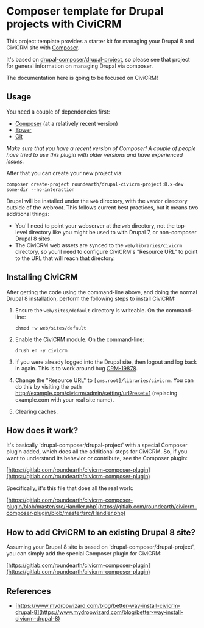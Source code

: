 # Composer template for Drupal projects with CiviCRM

This project template provides a starter kit for managing your Drupal 8 and
CiviCRM site with [Composer](https://getcomposer.org/).

It's based on
[drupal-composer/drupal-project](https://github.com/drupal-composer/drupal-project),
so please see that project for general information on managing Drupal via
composer.

The documentation here is going to be focused on CiviCRM!

## Usage

You need a couple of dependencies first:

- [Composer](https://getcomposer.org/doc/00-intro.md#installation-linux-unix-osx) (at a relatively recent version)
- [Bower](https://bower.io/#install-bower)
- [Git](https://git-scm.com/book/en/v2/Getting-Started-Installing-Git)

*Make sure that you have a recent version of Composer! A couple of people have
tried to use this plugin with older versions and have experienced issues.*

After that you can create your new project via:

```
composer create-project roundearth/drupal-civicrm-project:8.x-dev some-dir --no-interaction
```

Drupal will be installed under the `web` directory, with the `vendor` directory
outside of the webroot. This follows current best practices, but it means two
additional things:

- You'll need to point your webserver at the `web` directory, not the top-level
  directory like you might be used to with Drupal 7, or non-composer Drupal 8
  sites.
- The CiviCRM web assets are synced to the `web/libraries/civicrm` directory,
  so you'll need to configure CiviCRM's "Resource URL" to point to the URL that
  will reach that directory.

## Installing CiviCRM

After getting the code using the command-line above, and doing the normal
Drupal 8 installation, perform the following steps to install CiviCRM:

1. Ensure the `web/sites/default` directory is writeable. On the command-line:

    ```
    chmod +w web/sites/default
    ```

2. Enable the CiviCRM module. On the command-line:

    ```
    drush en -y civicrm
    ```

3. If you were already logged into the Drupal site, then logout and log back in
   again. This is to work around bug
   [CRM-19878](https://issues.civicrm.org/jira/browse/crm-19878).

4. Change the "Resource URL" to `[cms.root]/libraries/civicrm`. You can do this
   by visiting the path http://example.com/civicrm/admin/setting/url?reset=1
   (replacing example.com with your real site name).

5. Clearing caches.

## How does it work?

It's basically 'drupal-composer/drupal-project' with a special Composer plugin
added, which does all the additional steps for CiviCRM. So, if you want to
understand its behavior or contribute, see the Composer plugin:

[https://gitlab.com/roundearth/civicrm-composer-plugin](https://gitlab.com/roundearth/civicrm-composer-plugin)

Specifically, it's this file that does all the real work:

[https://gitlab.com/roundearth/civicrm-composer-plugin/blob/master/src/Handler.php](https://gitlab.com/roundearth/civicrm-composer-plugin/blob/master/src/Handler.php)

## How to add CiviCRM to an existing Drupal 8 site?

Assuming your Drupal 8 site is based on 'drupal-composer/drupal-project', you
can simply add the special Composer plugin for CiviCRM:

[https://gitlab.com/roundearth/civicrm-composer-plugin](https://gitlab.com/roundearth/civicrm-composer-plugin)

## References

- [https://www.mydropwizard.com/blog/better-way-install-civicrm-drupal-8](https://www.mydropwizard.com/blog/better-way-install-civicrm-drupal-8)

